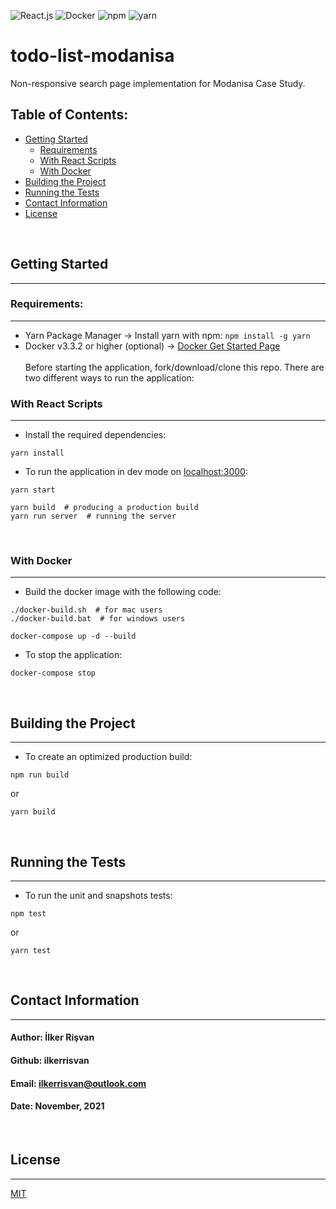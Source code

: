 ![React.js](https://img.shields.io/badge/React.js-17-72147e?style=flat-square&logo=react&logoColor=white)
![Docker](https://img.shields.io/badge/Docker-3.3.2-f21170?style=flat-square&logo=docker&logoColor=white)
![npm](https://img.shields.io/badge/npm-7.6-ff5200?style=flat-square&logo=npm&logoColor=white)
![yarn](https://img.shields.io/badge/yarn-1.22.4-72147e?style=flat-square&logo=yarn&logoColor=white)

# todo-list-modanisa

Non-responsive search page implementation for Modanisa Case Study.

## Table of Contents:

- [Getting Started](#getting-started)
  - [Requirements](#requirements)
  - [With React Scripts](#with-react-scripts)
  - [With Docker](#with-docker)
- [Building the Project](#building-the-project)
- [Running the Tests](#running-the-test)
- [Contact Information](#contact-information)
- [License](#license)

<br/>

## Getting Started

<hr/>

### Requirements:

<hr/>

- Yarn Package Manager -> Install yarn with npm: `npm install -g yarn`
- Docker v3.3.2 or higher (optional) -> [Docker Get Started Page](https://www.docker.com/get-started)
  <br/>
  <br/>
  Before starting the application, fork/download/clone this repo. There are two different ways to run the application:

### With React Scripts

<hr/>

- Install the required dependencies:

```
yarn install
```

- To run the application in dev mode on [localhost:3000](http://localhost:3000):

```
yarn start
```


```
yarn build  # producing a production build
yarn run server  # running the server
```

<br/>

### With Docker

<hr/>

- Build the docker image with the following code:

```
./docker-build.sh  # for mac users
./docker-build.bat  # for windows users
```


```
docker-compose up -d --build
```

- To stop the application:

```
docker-compose stop
```

<br/>

## Building the Project

<hr/>

- To create an optimized production build:

```
npm run build
```

or

```
yarn build
```

<br/>

## Running the Tests

<hr/>

- To run the unit and snapshots tests:

```
npm test
```

or

```
yarn test
```

<br/>

## Contact Information

<hr/>

#### Author: İlker Rişvan

#### Github: ilkerrisvan

#### Email: ilkerrisvan@outlook.com

#### Date: November, 2021

<br/>

## License

<hr/>

[MIT](https://choosealicense.com/licenses/mit/)
